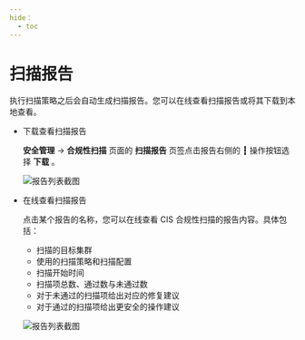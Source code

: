 ```yaml
---
hide：
  - toc
---
```


# 扫描报告

执行扫描策略之后会自动生成扫描报告。您可以在线查看扫描报告或将其下载到本地查看。

- 下载查看扫描报告

    __安全管理__ -> __合规性扫描__ 页面的 __扫描报告__ 页签点击报告右侧的 __┇__ 操作按钮选择 __下载__ 。

    ![报告列表截图](https://docs.daocloud.io/daocloud-docs-images/docs/zh/docs/kpanda/user-guide/images/security09.png)

- 在线查看扫描报告

    点击某个报告的名称，您可以在线查看 CIS 合规性扫描的报告内容。具体包括：

    - 扫描的目标集群
    - 使用的扫描策略和扫描配置
    - 扫描开始时间
    - 扫描项总数、通过数与未通过数
    - 对于未通过的扫描项给出对应的修复建议
    - 对于通过的扫描项给出更安全的操作建议

    ![报告列表截图](https://docs.daocloud.io/daocloud-docs-images/docs/zh/docs/kpanda/user-guide/images/security10.png)
